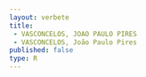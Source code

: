 ```yaml
---
layout: verbete
title:
 - VASCONCELOS, JOAO PAULO PIRES
 - VASCONCELOS, João Paulo Pires
published: false
type: R
---
```


